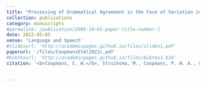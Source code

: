 ```yaml
---
title: "Processing of Grammatical Agreement in the Face of Variation in Lexical Stress: A Mismatch Negativity Study"
collection: publications
category: manuscripts
#permalink: /publication/2009-10-01-paper-title-number-1
date: 2022-05-05
venue: 'Language and Speech'
#slidesurl: 'http://academicpages.github.io/files/slides1.pdf'
paperurl: '/files/CoopmansEtAl2022c.pdf'
#bibtexurl: 'http://academicpages.github.io/files/bibtex1.bib'
citation: '<b>Coopmans, C. W.</b>, Struiksma, M., Coopmans, P. H. A., & Chen, A. (2022). Processing of grammatical agreement in the face of variation in lexical stress: A Mismatch Negativity (MMN) study. <i>Language and Speech, 66</i>(1), 202-213.'


---
```

